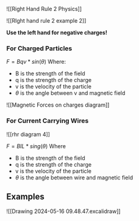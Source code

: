 ![[Right Hand Rule 2 Physics]]

![[RIght hand rule 2 example 2]]


**Use the left hand for negative charges!**


### For Charged Particles
$F=Bqv*sin(\theta)$
Where:
- B is the strength of the field
- q is the strength of the charge
- v is the velocity of the particle
- $\theta$ is the angle between v and magnetic field

![[Magnetic Forces on charges diagram]]



### For Current Carrying Wires
![[rhr diagram 4]]

$F=BIL*sing(\theta)$
Where
- B is the strength of the field
- q is the strength of the charge
- v is the velocity of the particle
- $\theta$ is the angle between wire and magnetic field

## Examples

![[Drawing 2024-05-16 09.48.47.excalidraw]]
